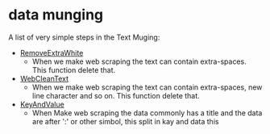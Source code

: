 # data munging #

A list of very simple steps in the Text Muging:
 - [RemoveExtraWhite](https://github.com/devicemxl/-mu-Munging/blob/raiz/text/RemoveExtraWhite.py)
    - When we make web scraping the text can contain extra-spaces. This function delete that.
 - [WebCleanText](https://github.com/devicemxl/-mu-Munging/blob/raiz/text/WebCleanText.py)
    - When we make web scraping the text can contain extra-spaces, new line character and so on. This function delete that.
 - [KeyAndValue](https://github.com/devicemxl/-mu-Munging/blob/raiz/text/WebCleanText.py)
   - When Make web scraping the data commonly has a title and the data are after ':' or other simbol, this split in kay and data this
